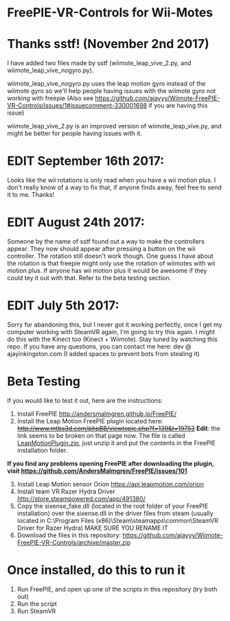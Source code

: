 # FreePIE-VR-Controls for Wii-Motes

# Thanks sstf! (November 2nd 2017)

I have added two files made by sstf (wiimote_leap_vive_2.py, and wiimote_leap_vive_nogyro.py).

wiimote_leap_vive_nogyro.py uses the leap motion gyro instead of the wiimote gyro so we'll help people having issues with the wiimote gyro not working with freepie (Also see https://github.com/ajayyy/Wiimote-FreePIE-VR-Controls/issues/1#issuecomment-330001698 if you are having this issue)

wiimote_leap_vive_2.py is an improved version of wiimote_leap_vive.py, and might be better for people having issues with it.

# EDIT September 16th 2017:

Looks like the wii rotations is only read when you have a wii motion plus. I don't really know of a way to fix that, if anyone finds away, feel free to send it to me. Thanks!

# EDIT August 24th 2017:

Someone by the name of sstf found out a way to make the controllers appear. They now should appear after pressing a button on the wii controller. The rotation still doesn't work though. One guess I have about the rotation is that freepie might only use the rotation of wiimotes with wii motion plus. If anyone has wii motion plus it would be awesome if they could tey it out with that. Refer to the beta testing section.

# EDIT July 5th 2017:

Sorry for abandoning this, but I never got it working perfectly, once I get my computer working with SteamVR again, I'm going to try this again. I might do this with the Kinect too (Kinect + Wiimote). Stay tuned by watching this repo. If you have any questions, you can contact me here: dev   @   ajayinkingston.com (I added spaces to prevent bots from stealing it)

# Beta Testing
If you would like to test it out, here are the instructions:

1. Install FreePIE http://andersmalmgren.github.io/FreePIE/
2. Install the Leap Motion FreePIE plugin located here: ~~http://www.mtbs3d.com/phpBB/viewtopic.php?f=139&t=19753~~ **Edit**: the link seems to be broken on that page now. The file is called [LeapMotionPlugin.zip](https://github.com/ajayyy/Wiimote-FreePIE-VR-Controls/raw/master/LeapMotionPlugin.zip), just unzip it and put the contents in the FreePIE installation folder.

<b>If you find any problems opening FreePIE after downloading the plugin, visit https://github.com/AndersMalmgren/FreePIE/issues/101</b>

3. Install Leap Motion sensor Orion https://api.leapmotion.com/orion
4. Install team VR Razer Hydra Driver http://store.steampowered.com/app/491380/
5. Copy the sixense_fake.dll (located in the root folder of your FreePIE installation) over the sixense.dll in the driver files from steam (usually located in C:\Program Files (x86)\Steam\steamapps\common\SteamVR Driver for Razer Hydra) MAKE SURE YOU RENAME IT
6. Download the files in this repository: https://github.com/ajayyy/Wiimote-FreePIE-VR-Controls/archive/master.zip

# Once installed, do this to run it
1. Run FreePIE, and open up one of the scripts in this repository (try both out)
2. Run the script
3. Run SteamVR
